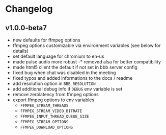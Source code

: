 # Changelog #

## v1.0.0-beta7 ##

- new defaults for ffmpeg options
- ffmpeg options customizable via environment variables (see below for details)
- set default language for chromium to en-us
- made pulse audio more robust
-* removed alsa for better compatibility
- made html5 client the default if not set in bbb server config
- fixed bug when chat was disabled in the meeting
- fixed typos and added informations to the docs / readme
- add resolution option in `BBB_RESOLUTION`
- add additional debug info if `DEBUG` env variable is set
- remove zerolatency from ffmpeg options
- export ffmpeg options to env variables
  - `FFMPEG_STREAM_THREADS`
  - `FFMPEG_STREAM_VIDEO_BITRATE`
  - `FFMPEG_INPUT_THREAD_QUEUE_SIZE`
  - `FFMPEG_STREAM_OPTIONS`
  - `FFMPEG_DOWNLOAD_OPTIONS`
